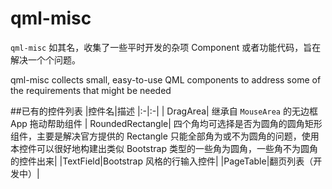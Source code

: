 # qml-misc

`qml-misc` 如其名，收集了一些平时开发的杂项 Component 或者功能代码，旨在解决一个个问题。

qml-misc collects small, easy-to-use QML components to address some of the requirements that might be needed

##已有的控件列表
|控件名|描述
|:-|:-|
| DragArea| 继承自 `MouseArea` 的无边框 App 拖动帮助组件
| RoundedRectangle| 四个角均可选择是否为圆角的圆角矩形组件，主要是解决官方提供的 Rectangle 只能全部角为或不为圆角的问题，使用本控件可以很好地构建出类似 Bootstrap 类型的一些角为圆角，一些角不为圆角的控件出来|
|TextField|Bootstrap 风格的行输入控件|
|PageTable|翻页列表（开发中）|